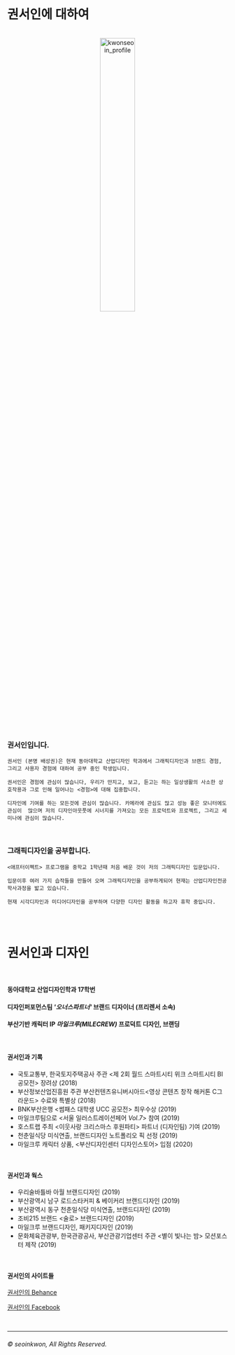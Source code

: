 
# 권서인에 대하여



<br>

<center><img src="https://user-images.githubusercontent.com/59531320/71925402-4fcec480-31d4-11ea-9668-45674c39b1a6.jpg" width="40%" height="40%" title="권서인의 초상  (2020, 캔버스에 유채)" alt="kwonseoin_profile"></img></center>
<br>



### 권서인입니다.

`권서인 (본명 배성권)은 현재 동아대학교 산업디자인 학과에서 그래픽디자인과 브랜드 경험, 그리고 사용자 경험에 대하여 공부 중인 학생입니다.`

`권서인은 경험에 관심이 많습니다, 우리가 만지고, 보고, 듣고는 하는 일상생활의 사소한 상호작용과 그로 인해 일어나는 <경험>에 대해 집중합니다.`

`디자인에 기여를 하는 모든것에 관심이 많습니다. 카메라에 관심도 많고 성능 좋은 모니터에도 관심이  많으며 저의 디자인아웃풋에 시너지를 가져오는 모든 프로덕트와 프로젝트, 그리고 세미나에 관심이 많습니다.`


 <br>

### 그래픽디자인을 공부합니다.

`<애프터이펙트> 프로그램을 중학교 1학년때 처음 배운 것이 저의 그래픽디자인 입문입니다.`

`입문이후 여러 가지 습작들을 만들어 오며 그래픽디자인을 공부하게되어
현재는 산업디자인전공 학사과정을 밟고 있습니다.`

`현재 시각디자인과 미디어디자인을 공부하며
다양한 디자인 활동을 하고자 휴학 중입니다.`

<br>
<br>


# 권서인과 디자인

<br>

#### 동아대학교 산업디자인학과 17학번

#### 디자인퍼포먼스팀 *'오너스파트너'* **브랜드 디자이너** (프리렌서 소속)

#### 부산기반 캐릭터 IP *마일크루(MILECREW)* **프로덕트 디자인, 브랜딩**

<br>


#### 권서인과 기록

  * 국토교통부, 한국토지주택공사 주관 <제 2회 월드 스마트시티 위크 스마트시티 BI 공모전>  장려상 (2018)
  * 부산정보산업진흥원 주관 부산컨텐츠유니버시아드<영상 콘텐츠 창작 해커톤 C그라운드> 수료와 특별상 (2018)
  * BNK부산은행 <썸패스 대학생 UCC 공모전> 최우수상 (2019)
  * 마일크루팀으로 <서울 일러스트레이션페어 *Vol.7*> 참여 (2019)
  * 호스트랩 주최 <이웃사랑 크리스마스 후원파티> 파트너 (디자인팀) 기여 (2019)
  * 천춘일식당 미식연출, 브랜드디자인 노트폴리오 픽 선정 (2019)
  * 마일크루 캐릭터 상품, <부산디자인센터 디자인스토어> 입점 (2020)


  <br>


#### 권서인과 웍스

  * 우리술바틀바 아월 브랜드디자인 (2019)
  * 부산광역시 남구 로드스타커피 & 베이커리 브랜드디자인 (2019)
  * 부산광역시 동구 천춘일식당 미식연출, 브랜드디자인 (2019)
  * 조비215 브랜드 <술로> 브랜드디자인 (2019)
  * 마일크루 브랜드디자인, 패키지디자인 (2019)
  * 문화체육관광부, 한국관광공사, 부산관광기업센터 주관 <별이 빛나는 밤> 모션포스터 제작 (2019)

<br>


#### 권서인의 사이트들

[권서인의 Behance](https://www.behance.net/pepper653910e4)

[권서인의 Facebook](fb.com/seonqwer)



<br>

<hr>

###### © seoinkwon, All Rights Reserved.

<br>

